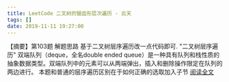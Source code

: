 ```yaml
---
title: LeetCode 二叉树的锯齿形层次遍历 - 云天
tags: []
date: 2019-11-11 19:27:00
---
```


【摘要】第103题 解题思路 基于二叉树层序遍历改一点代码即可. "二叉树层序遍历" 双端队列（deque，全名double ended queue）是一种具有队列和栈性质的抽象数据类型。双端队列中的元素可以从两端弹出，插入和删除操作限定在队列的两边进行。 本题和普通的层序遍历区别在于如何正确的选取加入子节 [阅读全文](http://www.cnblogs.com/tqlin/p/11837628.html)